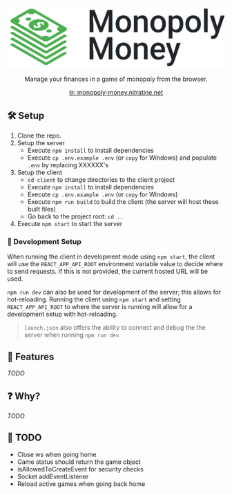 <div style="text-align: center">
    <a href="https://monopoly-money.nitratine.net/"><img src="./client/src/img/banner.png" alt="Monopoly Money Banner" style="background: white;"></a>
</div>
<p align="center">Manage your finances in a game of monopoly from the browser.</p>
<p align="center"><a href="https://monopoly-money.nitratine.net/">🌐: monopoly-money.nitratine.net</a></p>

## 🛠️ Setup

1. Clone the repo.
2. Setup the server
   - Execute `npm install` to install dependencies
   - Execute `cp .env.example .env` (or `copy` for Windows) and populate `.env` by replacing XXXXXX's
3. Setup the client
   - `cd client` to change directories to the client project
   - Execute `npm install` to install dependencies
   - Execute `cp .env.example .env` (or `copy` for Windows)
   - Execute `npm run build` to build the client (the server will host these built files)
   - Go back to the project root: `cd ..`
4. Execute `npm start` to start the server

### 🧪 Development Setup

When running the client in development mode using `npm start`, the client will use the `REACT_APP_API_ROOT` environment variable value to decide where to send requests. If this is not provided, the current hosted URL will be used.

`npm run dev` can also be used for development of the server; this allows for hot-reloading. Running the client using `npm start` and setting `REACT_APP_API_ROOT` to where the server is running will allow for a development setup with hot-reloading.

> `launch.json` also offers the ability to connect and debug the the server when running `npm run dev`.

## 📝 Features

_TODO_

## ❓ Why?

_TODO_

## 🚧 TODO

- Close ws when going home
- Game status should return the game object
- isAllowedToCreateEvent for security checks
- Socket addEventListener
- Reload active games when going back home
